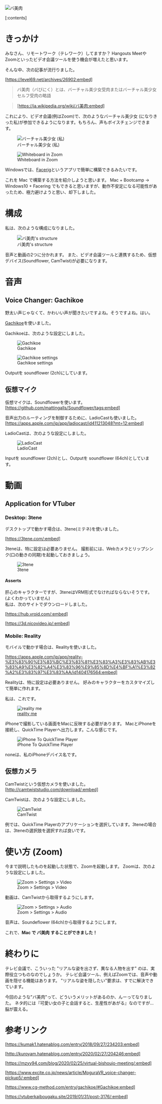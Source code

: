 <!-- 
title: Mac で バ美肉 りたい！  (Zoom + Gachikoe + 3Tene or Reality)
date: 2020-03-08T17:56:07+09:00
draft: false
description: description
image: 
icon: 😎
-->

![バ美肉](https://cdn-ak.f.st-hatena.com/images/fotolife/s/silverbirder180/20200308/20200308172732.png)

[:contents]

# きっかけ

みなさん、リモートワーク（テレワーク）してますか？
Hangouts MeetやZoomといったビデオ会議ツールを使う機会が増えたと思います。

そんな中、次の記事が流行りました。

[https://level69.net/archives/26902:embed]

> バ美肉（バびにく）とは、バーチャル美少女受肉またはバーチャル美少女セルフ受肉の略語

>[https://ja.wikipedia.org/wiki/バ美肉:embed]

これにより、ビデオ会議(例はZoom)で、次のようなバーチャル美少女 (になりきった私)が参加できるようになります。もちろん、声もボイスチェンジできます。

<figure title="バーチャル美少女 (私)">
<img alt="バーチャル美少女 (私)" src="https://cdn-ak.f.st-hatena.com/images/fotolife/s/silverbirder180/20200308/20200308101851.png">
<figcaption>バーチャル美少女 (私)</figcaption>
</figure>

<figure title="Whiteboard in Zoom">
<img alt="Whiteboard in Zoom" src="https://cdn-ak.f.st-hatena.com/images/fotolife/s/silverbirder180/20200308/20200308173549.png">
<figcaption>Whiteboard in Zoom</figcaption>
</figure>

Windowsでは、[Facerig](https://store.steampowered.com/app/274920/FaceRig/?l=japanese)というアプリで簡単に構築できるみたいです。

これを Mac で構築する方法を紹介しようと思います。
Mac + Bootcamp → Windows10 + Facering  でもできると思いますが、動作不安定になる可能性があったため、極力避けようと思い、却下しました。

# 構成

私は、次のような構成になりました。

<figure title="バ美肉's structure">
<img alt="バ美肉's structure" src="https://cdn-ak.f.st-hatena.com/images/fotolife/s/silverbirder180/20200308/20200308123745.png">
<figcaption>バ美肉's structure</figcaption>
</figure>

音声と動画の2つに分かれます。
また、ビデオ会議ツールと連携するため、仮想デバイス(Soundflower, CamTwist)が必要になります。

# 音声
## Voice Changer: Gachikoe

野太い声じゃなくて、かわいい声が聞きたいですよね。そうですよね。はい。  

[Gachikoe](https://booth.pm/ja/items/1236505)を使いました。

Gachikoeは、次のような設定にしました。

<figure title="Gachikoe">
<img alt="Gachikoe" src="https://cdn-ak.f.st-hatena.com/images/fotolife/s/silverbirder180/20200308/20200308171514.png">
<figcaption>Gachikoe</figcaption>
</figure>

<figure title="Gachikoe settings">
<img alt="Gachikoe settings" src="https://cdn-ak.f.st-hatena.com/images/fotolife/s/silverbirder180/20200308/20200308171539.png">
<figcaption>Gachikoe settings</figcaption>
</figure>

Outputを soundflower (2ch)にしています。

## 仮想マイク

仮想マイクは、Soundflowerを使います。
[https://github.com/mattingalls/Soundflower/tags:embed]

音声出力のルーティングを制御するために、LadioCastも使いました。
[https://apps.apple.com/jp/app/ladiocast/id411213048?mt=12:embed]

LadioCastは、次のような設定にしました。

<figure title="LadioCast">
<img alt="LadioCast" src="https://cdn-ak.f.st-hatena.com/images/fotolife/s/silverbirder180/20200308/20200308171630.png">
<figcaption>LadioCast</figcaption>
</figure>

Inputを soundflower (2ch)とし、Outputを soundflower (64ch)としています。

# 動画
## Application for VTuber
### Desktop: 3tene
デスクトップで動かす場合は、3tene(ミテネ)を使いました。

[https://3tene.com/:embed]

3teneは、特に設定は必要ありません。
撮影前には、Webカメラとリップシンク(口の動きの同期)を起動しておきましょう。

<figure title="3tene">
<img alt="3tene" src="https://cdn-ak.f.st-hatena.com/images/fotolife/s/silverbirder180/20200308/20200308171751.png">
<figcaption>3tene</figcaption>
</figure>


#### Asserts
肝心のキャラクターですが、3teneはVRM形式でなければならないそうです。(よくわかっていません)  
私は、次のサイトでダウンロードしました。

[https://hub.vroid.com/:embed]

[https://3d.nicovideo.jp/:embed]

### Mobile: Reality
モバイルで動かす場合は、Realityを使いました。

[https://apps.apple.com/jp/app/reality-%E3%83%90%E3%83%BC%E3%83%81%E3%83%A3%E3%83%AB%E3%83%A9%E3%82%A4%E3%83%96%E9%85%8D%E4%BF%A1%E3%82%A2%E3%83%97%E3%83%AA/id1404176564:embed]

Realityは、特に設定は必要ありません。
好みのキャラクターをカスタマイズして簡単に作れます。

私は、これです。
<figure title="reality me">
<img alt="reality me" src="https://cdn-ak.f.st-hatena.com/images/fotolife/s/silverbirder180/20200308/20200308135013.jpg">
<figcaption><a href="https://reality.wrightflyer.net/profile/443e9213">reality me</a></figcaption>
</figure>

iPhoneで撮影している画面をMacに反映する必要があります。
MacとiPhoneを接続し、QuickTime Playerへ出力します。こんな感じです。

<figure title="iPhone To QuickTime Player">
<img alt="iPhone To QuickTime Player" src="https://cdn-ak.f.st-hatena.com/images/fotolife/s/silverbirder180/20200308/20200308172222.png">
<figcaption>iPhone To QuickTime Player</figcaption>
</figure>

noneは、私のiPhoneデバイス名です。

## 仮想カメラ

CamTwistという仮想カメラを使いました。
[http://camtwiststudio.com/download/:embed]

CamTwistは、次のような設定にしました。

<figure title="CamTwist">
<img alt="CamTwist" src="https://cdn-ak.f.st-hatena.com/images/fotolife/s/silverbirder180/20200308/20200308172329.png">
<figcaption>CamTwist</figcaption>
</figure>

例では、QuickTime Playerのアプリケーションを選択しています。3teneの場合は、3teneの選択肢を選択すれば良いです。

# 使い方 (Zoom)

今まで説明したものを起動した状態で、Zoomを起動します。
Zoomは、次のような設定にしました。

<figure title="Zoom > Settings > Video">
<img alt="Zoom > Settings > Video" src="https://cdn-ak.f.st-hatena.com/images/fotolife/s/silverbirder180/20200308/20200308174057.png">
<figcaption>Zoom > Settings > Video</figcaption>
</figure>

動画は、CamTwistから取得するようにします。

<figure title="Zoom > Settings > Audio">
<img alt="Zoom > Settings > Audio" src="https://cdn-ak.f.st-hatena.com/images/fotolife/s/silverbirder180/20200308/20200308174235.png">
<figcaption>Zoom > Settings > Audio</figcaption>
</figure>

音声は、Soundeflower (64ch)から取得するようにします。

これで、<b>Mac で バ美肉 することができました！</b>

# 終わりに
テレビ会議で、こういった "リアルな姿を出さず、異なる人物を出す" のは、実際役立つものなのでしょうか。
テレビ会議ツール、例えばZoomでは、音声や動画を隠せる機能はあります。
"リアルな姿を隠したい"要求は、すでに解決できています。

今回のような"バ美肉"って、どういうメリットがあるのか、んーってなりました。
ネタ的には『可愛い女の子と会話すると、生産性があがる』なのですが...脳が震える。

# 参考リンク

[https://kumak1.hatenablog.com/entry/2018/09/27/234203:embed]

[http://kuroyam.hatenablog.com/entry/2020/02/27/204246:embed]

[https://mzyy94.com/blog/2020/02/25/virtual-bishoujo-meeting/:embed]

[https://www.excite.co.jp/news/article/MoguraVR_voice-changer-pickup5/:embed]

[https://www.cg-method.com/entry/gachikoe/#Gachikoe:embed]

[https://vtuberkaibougaku.site/2019/01/31/post-3176/:embed]
